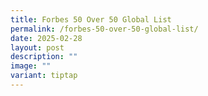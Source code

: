 ```yaml
---
title: Forbes 50 Over 50 Global List
permalink: /forbes-50-over-50-global-list/
date: 2025-02-28
layout: post
description: ""
image: ""
variant: tiptap
---
```

